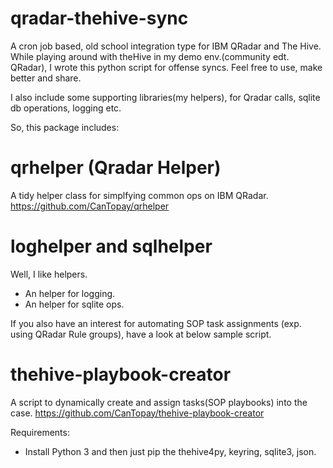 # qradar-thehive-sync
A cron job based, old school integration type for IBM QRadar and The Hive.
While playing around with theHive in my demo env.(community edt. QRadar), I wrote this python script for offense syncs.
Feel free to use, make better and share.

I also include some supporting libraries(my helpers), for Qradar calls, sqlite db operations, logging  etc.

So, this package includes:
# qrhelper (Qradar Helper)
A tidy helper class for simplfying common ops on IBM QRadar.
https://github.com/CanTopay/qrhelper

# loghelper and sqlhelper
Well, I like helpers.
- An helper for logging.
- An helper for sqlite ops.

If you also have an interest for automating SOP task assignments (exp. using QRadar Rule groups), have a look at below sample script.
# thehive-playbook-creator 
A script to dynamically create and assign tasks(SOP playbooks) into the case.
https://github.com/CanTopay/thehive-playbook-creator

Requirements:
- Install Python 3 and then just pip the thehive4py, keyring, sqlite3, json.